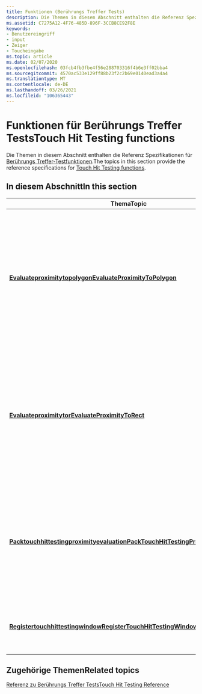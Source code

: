 ```yaml
---
title: Funktionen (Berührungs Treffer Tests)
description: Die Themen in diesem Abschnitt enthalten die Referenz Spezifikationen für Berührungs Treffer-Testfunktionen.
ms.assetid: C7275A12-4F76-485D-896F-3CCB8CE92F8E
keywords:
- Benutzereingriff
- input
- Zeiger
- Toucheingabe
ms.topic: article
ms.date: 02/07/2020
ms.openlocfilehash: 03fcb4fb3fbe4f56e288703316f4b6e3ff02bba4
ms.sourcegitcommit: 4570ac533e129ff88b23f2c2b69e0140ead3a4a4
ms.translationtype: MT
ms.contentlocale: de-DE
ms.lasthandoff: 03/26/2021
ms.locfileid: "106365443"
---
```

# <a name="touch-hit-testing-functions"></a><span data-ttu-id="ec738-107">Funktionen für Berührungs Treffer Tests</span><span class="sxs-lookup"><span data-stu-id="ec738-107">Touch Hit Testing functions</span></span>

<span data-ttu-id="ec738-108">Die Themen in diesem Abschnitt enthalten die Referenz Spezifikationen für [Berührungs Treffer-Testfunktionen](functions.md).</span><span class="sxs-lookup"><span data-stu-id="ec738-108">The topics in this section provide the reference specifications for [Touch Hit Testing functions](functions.md).</span></span>

## <a name="in-this-section"></a><span data-ttu-id="ec738-109">In diesem Abschnitt</span><span class="sxs-lookup"><span data-stu-id="ec738-109">In this section</span></span>

| <span data-ttu-id="ec738-110">Thema</span><span class="sxs-lookup"><span data-stu-id="ec738-110">Topic</span></span> | <span data-ttu-id="ec738-111">BESCHREIBUNG</span><span class="sxs-lookup"><span data-stu-id="ec738-111">Description</span></span> |
| --- | --- |
| [<span data-ttu-id="ec738-112">**Evaluateproximitytopolygon**</span><span class="sxs-lookup"><span data-stu-id="ec738-112">**EvaluateProximityToPolygon**</span></span>](/windows/win32/api/winuser/nf-winuser-evaluateproximitytopolygon)<br/> | <span data-ttu-id="ec738-113">Gibt das Ergebnis eines Polygone als wahrscheinliches Berührungs Ziel (im Vergleich zu allen anderen Polygonen, die den Berührungs Kontaktbereich überschneiden) und einen angepassten Berührungspunkt innerhalb des Polygone zurück.</span><span class="sxs-lookup"><span data-stu-id="ec738-113">Returns the score of a polygon as the probable touch target (compared to all other polygons that intersect the touch contact area) and an adjusted touch point within the polygon.</span></span> <br/> |
| [<span data-ttu-id="ec738-114">**Evaluateproximitytor**</span><span class="sxs-lookup"><span data-stu-id="ec738-114">**EvaluateProximityToRect**</span></span>](/windows/win32/api/winuser/nf-winuser-evaluateproximitytorect)<br/> | <span data-ttu-id="ec738-115">Gibt das Ergebnis eines Rechtecks als wahrscheinliches Berührungs Ziel zurück, verglichen mit allen anderen Rechtecke, die den Berührungs Kontaktbereich überschneiden, und einem angepassten Berührungspunkt innerhalb des Rechtecks.</span><span class="sxs-lookup"><span data-stu-id="ec738-115">Returns the score of a rectangle as the probable touch target, compared to all other rectangles that intersect the touch contact area, and an adjusted touch point within the rectangle.</span></span> <br/> |
| [<span data-ttu-id="ec738-116">**Packtouchhittestingproximityevaluation**</span><span class="sxs-lookup"><span data-stu-id="ec738-116">**PackTouchHitTestingProximityEvaluation**</span></span>](/windows/win32/api/winuser/nf-winuser-packtouchhittestingproximityevaluation)<br/> | <span data-ttu-id="ec738-117">Gibt das Näherungs Bewertungsergebnis und die angepassten Berührungspunkt Koordinaten als einen gepackten Wert für den [WM_TOUCHHITTESTING Nachrichten](../inputmsg/wm-touchhittesting.md) Rückruf zurück.</span><span class="sxs-lookup"><span data-stu-id="ec738-117">Returns the proximity evaluation score and the adjusted touch-point coordinates as a packed value for the [WM_TOUCHHITTESTING message](../inputmsg/wm-touchhittesting.md) callback.</span></span> <br/> |
| [<span data-ttu-id="ec738-118">**Registertouchhittestingwindow**</span><span class="sxs-lookup"><span data-stu-id="ec738-118">**RegisterTouchHitTestingWindow**</span></span>](/windows/win32/api/winuser/nf-winuser-registertouchhittestingwindow)<br/> | <span data-ttu-id="ec738-119">Registriert ein Fenster zur Verarbeitung der [WM_TOUCHHITTESTING](../inputmsg/wm-touchhittesting.md) Benachrichtigung.</span><span class="sxs-lookup"><span data-stu-id="ec738-119">Registers a window to process the [WM_TOUCHHITTESTING](../inputmsg/wm-touchhittesting.md) notification</span></span><br/> |

## <a name="related-topics"></a><span data-ttu-id="ec738-120">Zugehörige Themen</span><span class="sxs-lookup"><span data-stu-id="ec738-120">Related topics</span></span>

[<span data-ttu-id="ec738-121">Referenz zu Berührungs Treffer Tests</span><span class="sxs-lookup"><span data-stu-id="ec738-121">Touch Hit Testing Reference</span></span>](touchhittest-reference.md)
